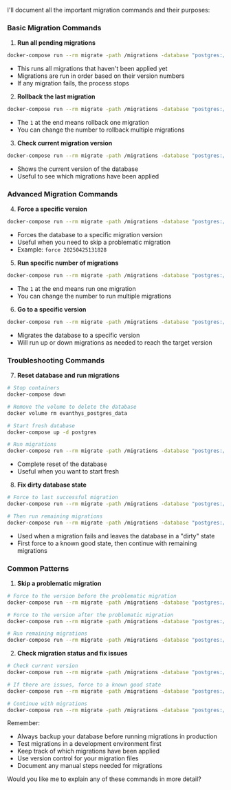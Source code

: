 I'll document all the important migration commands and their purposes:

### Basic Migration Commands

1. **Run all pending migrations**
```bash
docker-compose run --rm migrate -path /migrations -database "postgres://evanthys:evanthys@postgres:5432/evanthysdb?sslmode=disable" up
```
- This runs all migrations that haven't been applied yet
- Migrations are run in order based on their version numbers
- If any migration fails, the process stops

2. **Rollback the last migration**
```bash
docker-compose run --rm migrate -path /migrations -database "postgres://evanthys:evanthys@postgres:5432/evanthysdb?sslmode=disable" down 1
```
- The `1` at the end means rollback one migration
- You can change the number to rollback multiple migrations

3. **Check current migration version**
```bash
docker-compose run --rm migrate -path /migrations -database "postgres://evanthys:evanthys@postgres:5432/evanthysdb?sslmode=disable" version
```
- Shows the current version of the database
- Useful to see which migrations have been applied

### Advanced Migration Commands

4. **Force a specific version**
```bash
docker-compose run --rm migrate -path /migrations -database "postgres://evanthys:evanthys@postgres:5432/evanthysdb?sslmode=disable" force VERSION
```
- Forces the database to a specific migration version
- Useful when you need to skip a problematic migration
- Example: `force 20250425131828`

5. **Run specific number of migrations**
```bash
docker-compose run --rm migrate -path /migrations -database "postgres://evanthys:evanthys@postgres:5432/evanthysdb?sslmode=disable" up 1
```
- The `1` at the end means run one migration
- You can change the number to run multiple migrations

6. **Go to a specific version**
```bash
docker-compose run --rm migrate -path /migrations -database "postgres://evanthys:evanthys@postgres:5432/evanthysdb?sslmode=disable" goto VERSION
```
- Migrates the database to a specific version
- Will run up or down migrations as needed to reach the target version

### Troubleshooting Commands

7. **Reset database and run migrations**
```bash
# Stop containers
docker-compose down

# Remove the volume to delete the database
docker volume rm evanthys_postgres_data

# Start fresh database
docker-compose up -d postgres

# Run migrations
docker-compose run --rm migrate -path /migrations -database "postgres://evanthys:evanthys@postgres:5432/evanthysdb?sslmode=disable" up
```
- Complete reset of the database
- Useful when you want to start fresh

8. **Fix dirty database state**
```bash
# Force to last successful migration
docker-compose run --rm migrate -path /migrations -database "postgres://evanthys:evanthys@postgres:5432/evanthysdb?sslmode=disable" force LAST_SUCCESSFUL_VERSION

# Then run remaining migrations
docker-compose run --rm migrate -path /migrations -database "postgres://evanthys:evanthys@postgres:5432/evanthysdb?sslmode=disable" up
```
- Used when a migration fails and leaves the database in a "dirty" state
- First force to a known good state, then continue with remaining migrations

### Common Patterns

1. **Skip a problematic migration**
```bash
# Force to the version before the problematic migration
docker-compose run --rm migrate -path /migrations -database "postgres://evanthys:evanthys@postgres:5432/evanthysdb?sslmode=disable" force VERSION_BEFORE_PROBLEM

# Force to the version after the problematic migration
docker-compose run --rm migrate -path /migrations -database "postgres://evanthys:evanthys@postgres:5432/evanthysdb?sslmode=disable" force VERSION_AFTER_PROBLEM

# Run remaining migrations
docker-compose run --rm migrate -path /migrations -database "postgres://evanthys:evanthys@postgres:5432/evanthysdb?sslmode=disable" up
```

2. **Check migration status and fix issues**
```bash
# Check current version
docker-compose run --rm migrate -path /migrations -database "postgres://evanthys:evanthys@postgres:5432/evanthysdb?sslmode=disable" version

# If there are issues, force to a known good state
docker-compose run --rm migrate -path /migrations -database "postgres://evanthys:evanthys@postgres:5432/evanthysdb?sslmode=disable" force KNOWN_GOOD_VERSION

# Continue with migrations
docker-compose run --rm migrate -path /migrations -database "postgres://evanthys:evanthys@postgres:5432/evanthysdb?sslmode=disable" up
```

Remember:
- Always backup your database before running migrations in production
- Test migrations in a development environment first
- Keep track of which migrations have been applied
- Use version control for your migration files
- Document any manual steps needed for migrations

Would you like me to explain any of these commands in more detail?
